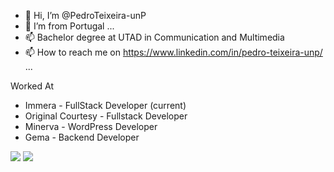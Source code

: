 - 👋 Hi, I’m @PedroTeixeira-unP
- 🌱 I’m from Portugal ...
- 📫 Bachelor degree at UTAD in Communication and Multimedia 
- 📫 How to reach me on https://www.linkedin.com/in/pedro-teixeira-unp/ ...

Worked At
- Immera -  FullStack Developer (current)
- Original Courtesy - Fullstack Developer
- Minerva - WordPress Developer
- Gema -  Backend Developer

![](https://raw.githubusercontent.com/PedroTeixeira-unP/github-stats/master/generated/overview.svg#gh-dark-mode-only)
![](https://raw.githubusercontent.com/PedroTeixeira-unP/github-stats/master/generated/overview.svg#gh-light-mode-only)
